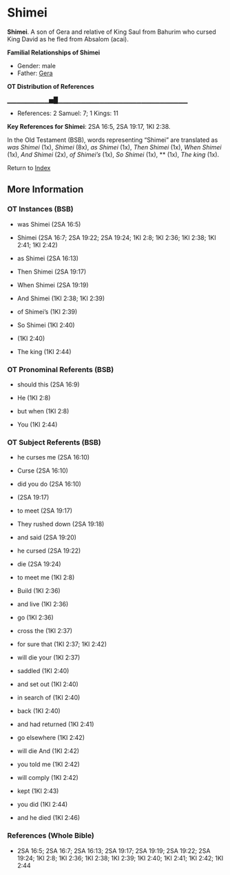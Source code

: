 # Shimei
**Shimei**. 
A son of Gera and relative of King Saul from Bahurim who cursed King David as he fled from Absalom (acai). 




**Familial Relationships of Shimei**


* Gender: male
* Father: [Gera](Gera.2.md)


**OT Distribution of References**

▁▁▁▁▁▁▁▁▁▅█▁▁▁▁▁▁▁▁▁▁▁▁▁▁▁▁▁▁▁▁▁▁▁▁▁▁▁▁
* References: 2 Samuel: 7; 1 Kings: 11



**Key References for Shimei**: 
2SA 16:5, 2SA 19:17, 1KI 2:38. 


In the Old Testament (BSB), words representing “Shimei” are translated as 
*was Shimei* (1x), *Shimei* (8x), *as Shimei* (1x), *Then Shimei* (1x), *When Shimei* (1x), *And Shimei* (2x), *of Shimei’s* (1x), *So Shimei* (1x), ** (1x), *The king* (1x). 




Return to [Index](00-Index.md)

## More Information

### OT Instances (BSB)

* was Shimei (2SA 16:5)

* Shimei (2SA 16:7; 2SA 19:22; 2SA 19:24; 1KI 2:8; 1KI 2:36; 1KI 2:38; 1KI 2:41; 1KI 2:42)

* as Shimei (2SA 16:13)

* Then Shimei (2SA 19:17)

* When Shimei (2SA 19:19)

* And Shimei (1KI 2:38; 1KI 2:39)

* of Shimei’s (1KI 2:39)

* So Shimei (1KI 2:40)

*  (1KI 2:40)

* The king (1KI 2:44)



### OT Pronominal Referents (BSB)

* should this (2SA 16:9)

* He (1KI 2:8)

* but when (1KI 2:8)

* You (1KI 2:44)



### OT Subject Referents (BSB)

* he curses me (2SA 16:10)

* Curse (2SA 16:10)

* did you do (2SA 16:10)

*  (2SA 19:17)

* to meet (2SA 19:17)

* They rushed down (2SA 19:18)

* and said (2SA 19:20)

* he cursed (2SA 19:22)

* die (2SA 19:24)

* to meet me (1KI 2:8)

* Build (1KI 2:36)

* and live (1KI 2:36)

* go (1KI 2:36)

* cross the (1KI 2:37)

* for sure that (1KI 2:37; 1KI 2:42)

* will die your (1KI 2:37)

* saddled (1KI 2:40)

* and set out (1KI 2:40)

* in search of (1KI 2:40)

* back (1KI 2:40)

* and had returned (1KI 2:41)

* go elsewhere (1KI 2:42)

* will die And (1KI 2:42)

* you told me (1KI 2:42)

* will comply (1KI 2:42)

* kept (1KI 2:43)

* you did (1KI 2:44)

* and he died (1KI 2:46)



### References (Whole Bible)

* 2SA 16:5; 2SA 16:7; 2SA 16:13; 2SA 19:17; 2SA 19:19; 2SA 19:22; 2SA 19:24; 1KI 2:8; 1KI 2:36; 1KI 2:38; 1KI 2:39; 1KI 2:40; 1KI 2:41; 1KI 2:42; 1KI 2:44



